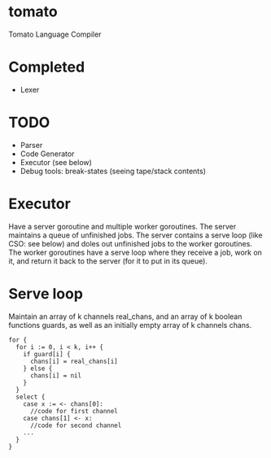 # tomato
Tomato Language Compiler

# Completed
- Lexer

# TODO
- Parser
- Code Generator
- Executor (see below)
- Debug tools: break-states (seeing tape/stack contents)

# Executor
Have a server goroutine and multiple worker goroutines. The server maintains a queue of unfinished jobs. The server contains a serve loop (like CSO: see below) and doles out unfinished jobs to the worker goroutines. The worker goroutines have a serve loop where they receive a job, work on it, and return it back to the server (for it to put in its queue). 

# Serve loop
Maintain an array of k channels real_chans, and an array of k boolean functions guards, as well as an initially empty array of k channels chans.

```
for {
  for i := 0, i < k, i++ {
    if guard[i] {
      chans[i] = real_chans[i]
    } else {
      chans[i] = nil
    }
  }
  select {
    case x := <- chans[0]:
      //code for first channel
    case chans[1] <- x:
      //code for second channel      
    ...
  }
}
